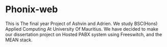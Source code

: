 # Phonix-web
This is The final year Project of Ashvin and Adrien.
We study BSC(Hons) Applied Computing At University Of Mauritius.
We have decided to make our dissertation project on Hosted PABX system using Freeswitch, and the MEAN stack.
